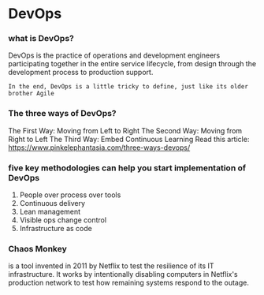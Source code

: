 # DevOps

### what is DevOps?
DevOps is the practice of operations and development engineers participating together in the entire service lifecycle, from design through the development process to production support.

```
In the end, DevOps is a little tricky to define, just like its older brother Agile
```

### The three ways of DevOps?
The First Way: Moving from Left to Right
The Second Way: Moving from Right to Left
The Third Way: Embed Continuous Learning
Read this article: https://www.pinkelephantasia.com/three-ways-devops/

### five key methodologies can help you start implementation of DevOps
1. People over process over tools
2. Continuous delivery
3. Lean management 
4. Visible ops change control
5. Infrastructure as code

### Chaos Monkey
is a tool invented in 2011 by Netflix to test the resilience of its IT infrastructure. It works by intentionally disabling computers in Netflix's production network to test how remaining systems respond to the outage.